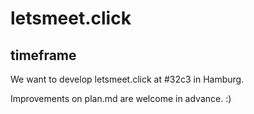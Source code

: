 # letsmeet.click

## timeframe

We want to develop letsmeet.click at #32c3 in Hamburg.

Improvements on plan.md are welcome in advance. :)

